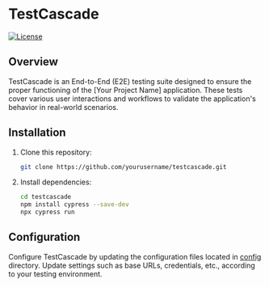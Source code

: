 # TestCascade

[![License](https://img.shields.io/badge/license-MIT-blue.svg)](LICENSE)

## Overview

TestCascade is an End-to-End (E2E) testing suite designed to ensure the proper functioning of the [Your Project Name] application. These tests cover various user interactions and workflows to validate the application's behavior in real-world scenarios.

## Installation

1. Clone this repository:

    ```bash
    git clone https://github.com/yourusername/testcascade.git
    ```

2. Install dependencies:

    ```bash
    cd testcascade
    npm install cypress --save-dev
    npx cypress run
    ```

## Configuration

Configure TestCascade by updating the configuration files located in [config](/config) directory. Update settings such as base URLs, credentials, etc., according to your testing environment.
